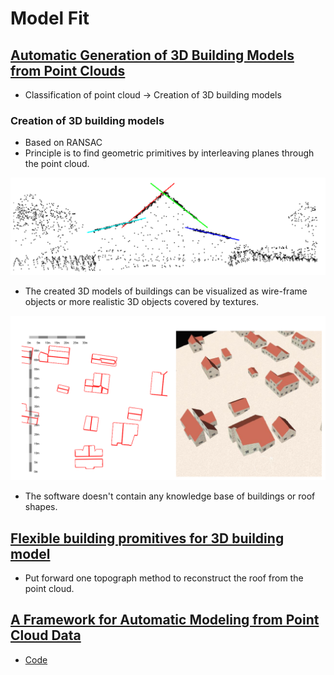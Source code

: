 # Model Fit

## [Automatic Generation of 3D Building Models from Point Clouds](papers/GIS2014_HRON_fullPaper.pdf)

* Classification of point cloud -> Creation of 3D building models

### Creation of 3D building models

* Based on RANSAC
* Principle is to find geometric primitives by interleaving planes through the point cloud.

![](pics/1-plane.png)
* The created 3D models of buildings can be visualized as wire-frame objects or more realistic 3D objects
covered by textures.

![](pics/1-result.png)

* The software doesn't contain any knowledge base of buildings or roof shapes.

## [Flexible building promitives for 3D building model](http://www.doc88.com/p-6711256173949.html)

* Put forward one topograph method to reconstruct the roof from the point cloud.

## [A Framework for Automatic Modeling from Point Cloud Data](papers/POULLIS_TPAMI2013.pdf)

* [Code](https://github.com/charalambos/StructurePointcloud)